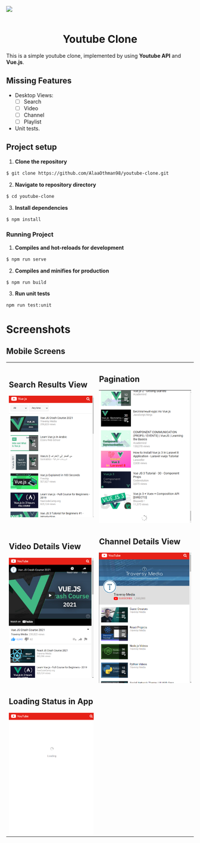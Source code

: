 <img src="https://blog.maxpay.com/wp-content/uploads/2017/10/new-youtube-logo-840x402.jpg" align="middle">

<br/>
<br/>
<h1 align="middle">Youtube Clone</h1>

This is a simple youtube clone, implemented by using **Youtube API** and **Vue.js**.

## Missing Features

- Desktop Views:
  - [ ] Search
  - [ ] Video
  - [ ] Channel
  - [ ] Playlist
- Unit tests.

## Project setup

1. **Clone the repository**

```sh
$ git clone https://github.com/AlaaOthman98/youtube-clone.git
```

2. **Navigate to repository directory**

```sh
$ cd youtube-clone
```

3. **Install dependencies**

```sh
$ npm install
```

### Running Project

1. **Compiles and hot-reloads for development**

```sh
$ npm run serve
```

2. **Compiles and minifies for production**

```sh
$ npm run build
```

3. **Run unit tests**

```sh
npm run test:unit
```

# Screenshots

## **Mobile Screens**

<table>
  <tr>
    <td>
      <h2>Search Results View</h2>
      <img src="https://raw.githubusercontent.com/AlaaOthman98/youtube-clone/main/.github/images/search-results.png" />
    </td>
    <td>
      <h2>Pagination</h2>
      <img src="https://raw.githubusercontent.com/AlaaOthman98/youtube-clone/main/.github/images/pagination.png"/>
    </td>
  </tr>

  <tr>
    <td>
      <h2>Video Details View</h2>
      <img src="https://raw.githubusercontent.com/AlaaOthman98/youtube-clone/main/.github/images/video-details.png" />
    </td>
    <td>
      <h2>Channel Details View</h2>
      <img src="https://raw.githubusercontent.com/AlaaOthman98/youtube-clone/main/.github/images/channel-details.png"/>
    </td>
  </tr>

  <tr>
    <td>
      <h2>Loading Status in App</h2>
      <img src="https://raw.githubusercontent.com/AlaaOthman98/youtube-clone/main/.github/images/loading-status.png" />
    </td>
  </tr>
</table>
